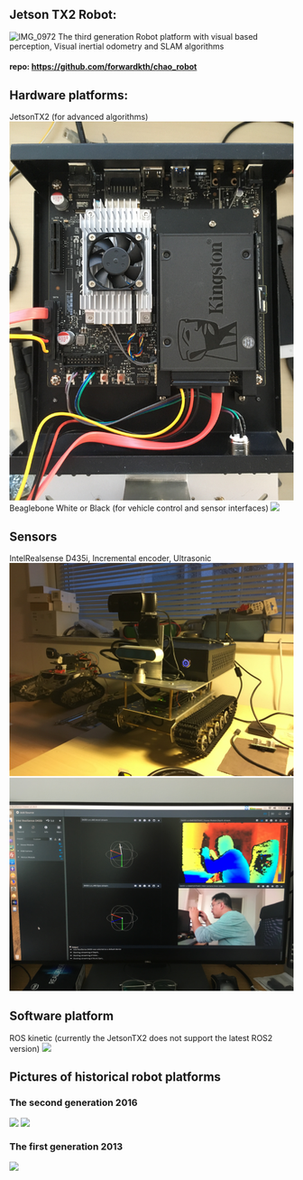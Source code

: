 ## Jetson TX2 Robot:
![IMG_0972](https://user-images.githubusercontent.com/13931016/144505119-86f90363-76ea-4dcf-8cce-254bcbf1b88e.jpg)
The third generation Robot platform with visual based perception, Visual inertial odometry and SLAM algorithms
#### repo: https://github.com/forwardkth/chao_robot

## Hardware platforms:
JetsonTX2 (for advanced algorithms)
![](https://github.com/forwardkth/image/blob/master/newimages/IMG_7856.JPG?raw=true)
Beaglebone White or Black (for vehicle control and sensor interfaces)
![](https://beagleboard.org/static/images/product_beaglebone.jpg)

## Sensors
IntelRealsense D435i, Incremental encoder, Ultrasonic
![](https://github.com/forwardkth/image/blob/master/newimages/IMG_7831.JPG?raw=true)
![](https://github.com/forwardkth/image/blob/master/newimages/IMG_7862.JPG?raw=true)

## Software platform
ROS kinetic (currently the JetsonTX2 does not support the latest ROS2 version)
![](http://wiki.ros.org/kinetic?action=AttachFile&do=get&target=kinetic.png)

## Pictures of historical robot platforms
### The second generation 2016
![](http://ww2.sinaimg.cn/mw690/74505a4cgw1evho2onxwsj21kw16o7wh.jpg)
![](http://ww1.sinaimg.cn/mw690/74505a4cgw1evgrdvaux5j21kw16o1if.jpg)
### The first generation 2013
![](http://ww3.sinaimg.cn/bmiddle/74505a4cgw1eddsn5e4qpj216n68t4qr.jpg)

